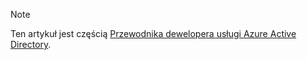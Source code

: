 > [!NOTE]
> Ten artykuł jest częścią [Przewodnika dewelopera usługi Azure Active Directory](../articles/active-directory/develop/active-directory-developers-guide.md).
>
>


<!--HONumber=Feb17_HO2-->


